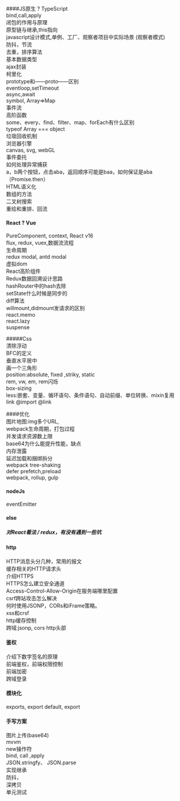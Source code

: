 ####JS原生 ? TypeScript  
bind,call,apply  
闭包的作用与原理  
原型链与继承,this指向  
javascript设计模式,单例、工厂、观察者项目中实际场景 (观察者模式)  
防抖，节流  
去重，排序算法  
基本数据类型  
ajax封装  
柯里化  
prototype和——proto——区别  
eventloop,setTimeout  
async,await  
symbol, Array=>Map  
事件流  
高阶函数  
some、every、find、filter、map、forEach有什么区别  
typeof Array === object  
垃圾回收机制  
浏览器引擎  
canvas, svg, webGL  
事件委托  
如何处理异常捕获  
a，b两个按钮，点击aba，返回顺序可能是baa，如何保证是aba（Promise.then）  
HTML语义化  
数组的方法  
二叉树搜索  
重绘和重排、回流  
  
#### React ? Vue  
PureComponent, context, React v16  
flux, redux, vuex,数据流流程  
生命周期  
redux modal, antd modal  
虚拟dom  
React高阶组件  
Redux数据回溯设计思路  
hashRouter中的hash去除  
setState什么时候是同步的  
diff算法  
willmount,didmount发请求的区别  
react.memo  
react.lazy  
suspense  
  
  
  
#####Css  
清除浮动  
BFC的定义  
垂直水平居中  
画一个三角形  
position:absolute, fixed ,striky, static  
rem, vw, em, rem闪烁  
box-sizing  
less:嵌套、变量、循环语句、条件语句、自动前缀、单位转换、mixin复用  
link @import @link  
  
  
####优化  
图片地图:img多个URL,  
webpack生命周期，打包过程  
并发请求资源数上限  
base64为什么能提升性能，缺点  
内存泄露  
延迟加载和捆绑拆分  
webpack tree-shaking  
defer prefetch,preload  
webpack, rollup, gulp  
  
  
#### nodeJs  
eventEmitter  
  
#### else  
##### 对React看法 / redux，有没有遇到一些坑  
  
#### http  
HTTP消息头分几种，常用的报文  
缓存相关的HTTP请求头  
介绍HTTPS  
HTTPS怎么建立安全通道  
Access-Control-Allow-Origin在服务端哪里配置  
csrf跨站攻击怎么解决  
何时使用JSONP，CORs和iFrame策略。  
xss和crsf  
http缓存控制  
跨域:jsonp, cors http头部  
  
  
#### 鉴权  
介绍下数字签名的原理  
前端鉴权，前端权限控制  
前端加密  
跨域登录
  
  
#### 模块化  
exports, export default, export  
  
  
#### 手写方案  
图片上传(base64)  
mvvm  
new操作符  
bind, call ,apply  
JSON.stringfy、 JSON.parse  
实现继承  
防抖，  
深拷贝  
单元测试  
